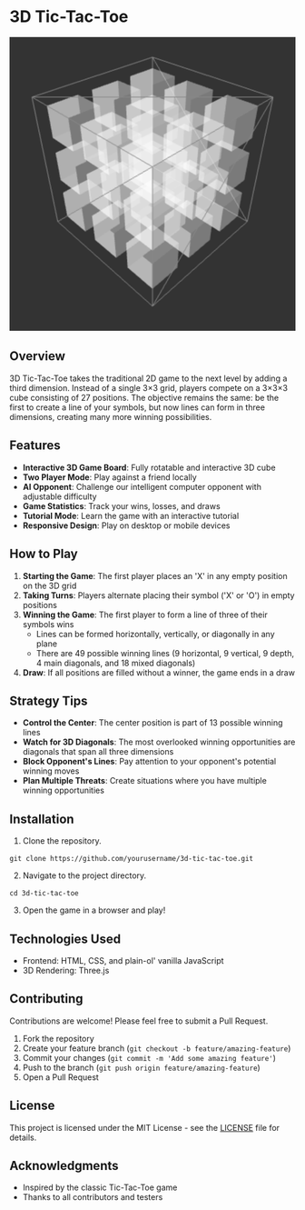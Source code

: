 # 3D Tic-Tac-Toe

![3D Tic-Tac-Toe Game](./screenshots/gameboard.png)

## Overview

3D Tic-Tac-Toe takes the traditional 2D game to the next level by adding a third dimension. Instead of a single 3×3 grid, players compete on a 3×3×3 cube consisting of 27 positions. The objective remains the same: be the first to create a line of your symbols, but now lines can form in three dimensions, creating many more winning possibilities.

## Features

- **Interactive 3D Game Board**: Fully rotatable and interactive 3D cube
- **Two Player Mode**: Play against a friend locally
- **AI Opponent**: Challenge our intelligent computer opponent with adjustable difficulty
- **Game Statistics**: Track your wins, losses, and draws
- **Tutorial Mode**: Learn the game with an interactive tutorial
- **Responsive Design**: Play on desktop or mobile devices

## How to Play

1. **Starting the Game**: The first player places an 'X' in any empty position on the 3D grid
2. **Taking Turns**: Players alternate placing their symbol ('X' or 'O') in empty positions
3. **Winning the Game**: The first player to form a line of three of their symbols wins
   - Lines can be formed horizontally, vertically, or diagonally in any plane
   - There are 49 possible winning lines (9 horizontal, 9 vertical, 9 depth, 4 main diagonals, and 18 mixed diagonals)
4. **Draw**: If all positions are filled without a winner, the game ends in a draw

## Strategy Tips

- **Control the Center**: The center position is part of 13 possible winning lines
- **Watch for 3D Diagonals**: The most overlooked winning opportunities are diagonals that span all three dimensions
- **Block Opponent's Lines**: Pay attention to your opponent's potential winning moves
- **Plan Multiple Threats**: Create situations where you have multiple winning opportunities

## Installation

1. Clone the repository.
```
git clone https://github.com/yourusername/3d-tic-tac-toe.git
```

2. Navigate to the project directory.
```
cd 3d-tic-tac-toe
```

3. Open the game in a browser and play!

## Technologies Used

- Frontend: HTML, CSS, and plain-ol' vanilla JavaScript
- 3D Rendering: Three.js

## Contributing

Contributions are welcome! Please feel free to submit a Pull Request.

1. Fork the repository
2. Create your feature branch (`git checkout -b feature/amazing-feature`)
3. Commit your changes (`git commit -m 'Add some amazing feature'`)
4. Push to the branch (`git push origin feature/amazing-feature`)
5. Open a Pull Request

## License

This project is licensed under the MIT License - see the [LICENSE](LICENSE) file for details.

## Acknowledgments

- Inspired by the classic Tic-Tac-Toe game
- Thanks to all contributors and testers 